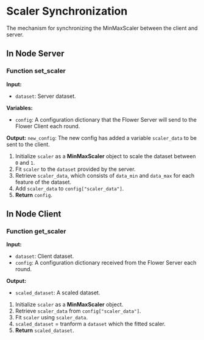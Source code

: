 # Scaler Synchronization
The mechanism for synchronizing the MinMaxScaler between the client and server.



## In Node Server
### Function set_scaler
**Input:**
- `dataset`: Server dataset.

**Variables:**
- `config`: A configuration dictionary that the Flower Server will send to the Flower Client each round.

**Output:** `new_config`: The new config has added a variable `scaler_data` to be sent to the client.

1. Initialize `scaler` as a **MinMaxScaler** object to scale the dataset between `0` and `1`.
2. Fit `scaler` to the `dataset` provided by the server.
3. Retrieve `scaler_data`, which consists of `data_min` and `data_max` for each feature of the dataset.
4. Add `scaler_data` to `config["scaler_data"]`.
5. **Return** `config`.

## In Node Client
### Function get_scaler
**Input:**
- `dataset`: Client dataset.
- `config`: A configuration dictionary received from the Flower Server each round.

**Output:**
- `scaled_dataset`: A scaled dataset.

1. Initialize `scaler` as a **MinMaxScaler** object.
2. Retrieve `scaler_data` from `config["scaler_data"]`.
3. Fit `scaler` using `scaler_data`.
4. `scaled_dataset` = tranform a `dataset` which the fitted scaler.
5. **Return** `scaled_dataset`.

